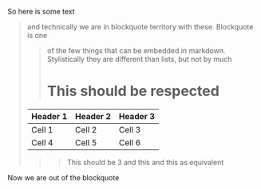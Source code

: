 So here is some text

> and technically we are in blockquote
> territory with these. Blockquote is one
> > of the few things that can be embedded
> > in markdown. Stylistically they are 
> > different than lists, but
>> not by much
> > # This should be respected
> | Header 1 | Header 2 | Header 3 |
> | -------- | -------- | -------- |
> | Cell 1   | Cell 2   | Cell 3   |
> | Cell 4   | Cell 5   | Cell 6   |
>>> This should be 3
>> > and this 
> >> and this as equivalent

Now we are out of the blockquote

